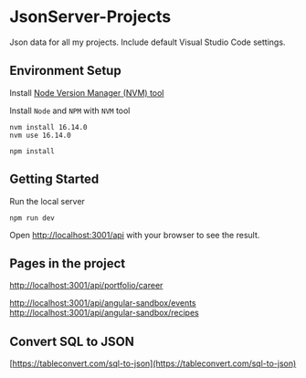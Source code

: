 # JsonServer-Projects

Json data for all my projects. Include default Visual Studio Code settings.

## Environment Setup

Install [Node Version Manager (NVM) tool](https://github.com/coreybutler/nvm-windows/releases)

Install `Node` and `NPM` with `NVM` tool

```
nvm install 16.14.0
nvm use 16.14.0
```
```
npm install
```

## Getting Started

Run the local server

```
npm run dev
```

Open [http://localhost:3001/api](http://localhost:3001/api) with your browser to see the result.



## Pages in the project

[http://localhost:3001/api/portfolio/career](http://localhost:3001/api/portfolio/career)

[http://localhost:3001/api/angular-sandbox/events](http://localhost:3001/api/angular-sandbox/events)
[http://localhost:3001/api/angular-sandbox/recipes](http://localhost:3001/api/angular-sandbox/recipes)


## Convert SQL to JSON
[https://tableconvert.com/sql-to-json](https://tableconvert.com/sql-to-json)
